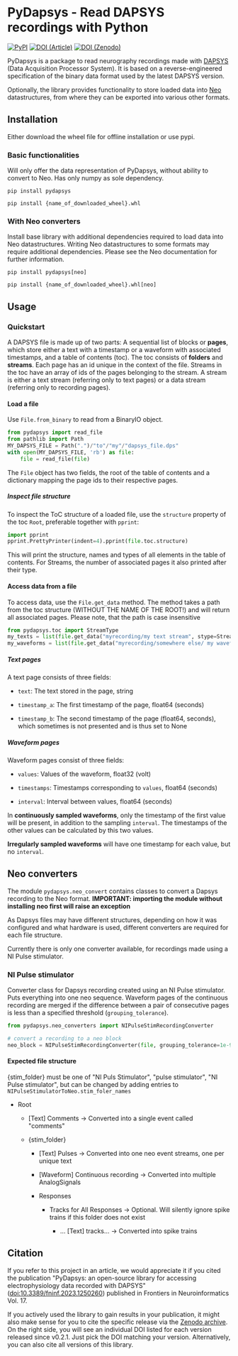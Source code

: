 # PyDapsys - Read DAPSYS recordings with Python

[![PyPI](https://img.shields.io/pypi/v/pydapsys?style=for-the-badge)](https://pypi.org/project/pydapsys/) [![DOI (Article)](https://img.shields.io/badge/Article-doi%3A10.3389%2Ffninf.2023.1250260-blue?style=for-the-badge)](https://doi.org/10.3389/fninf.2023.1250260)
 [![DOI (Zenodo)](https://img.shields.io/badge/Zenodo-doi%3A10.5281%2Fzenodo.3385265-blue?style=for-the-badge)](https://doi.org/10.5281/zenodo.7970520) 

PyDapsys is a package to read neurography recordings made with [DAPSYS](http://dapsys.net/) (Data Acquisition Processor System). It is based on a reverse-engineered specification of the binary data format used by the latest DAPSYS version.

Optionally, the library provides functionality to store loaded data into [Neo](https://github.com/NeuralEnsemble/python-neo) datastructures, from where they can be exported into various other formats.

## Installation

Either download the wheel file for offline installation or use pypi.

### Basic functionalities

Will only offer the data representation of PyDapsys, without ability to convert to Neo. Has only numpy as sole dependency. 

`pip install pydapsys`

`pip install {name_of_downloaded_wheel}.whl`

### With Neo converters

Install base library with additional dependencies required to load data into Neo datastructures. Writing Neo datastructures to some formats may require additional dependencies. Please see the Neo documentation for further information.

`pip install pydapsys[neo]`

`pip install {name_of_downloaded_wheel}.whl[neo]`

## Usage

### Quickstart

A DAPSYS file is made up of two parts: A sequential list of blocks or **pages**, which store either a text with a timestamp or a waveform with associated timestamps, and a table of contents (toc). The toc consists of **folders** and **streams**. Each page has an id unique in the context of the file. Streams in the toc have an array of ids of the pages belonging to the stream. A stream is either a text stream (referring only to text pages) or a data stream (referring only to recording pages).

#### Load a file
Use `File.from_binary` to read from a BinaryIO object.
```python
from pydapsys import read_file
from pathlib import Path
MY_DAPSYS_FILE = Path(".")/"to"/"my"/"dapsys_file.dps"
with open(MY_DAPSYS_FILE, 'rb') as file:
    file = read_file(file)
```
The `File` object has two fields, the root of the table of contents and a dictionary mapping the page ids to their respective pages.
##### Inspect file structure
To inspect the ToC structure of a loaded file, use the `structure` property of the toc `Root`, preferable together with `pprint`:
```python
import pprint
pprint.PrettyPrinter(indent=4).pprint(file.toc.structure)
```
This will print the structure, names and types of all elements in the table of contents. For Streams, the number of associated pages it also printed after their type.
#### Access data from a file
To access data, use the `File.get_data` method. The method takes a path from the toc structure (WITHOUT THE NAME OF THE ROOT!) and will return all associated pages.
Please note, that the path is  case insensitive
```python
from pydapsys.toc import StreamType
my_texts = list(file.get_data("myrecording/my text stream", stype=StreamType.Text))
my_waveforms = list(file.get_data("myrecording/somewhere else/ my waveform stream", stype=StreamType.Waveform))
```
##### Text pages

A text page consists of three fields:

* `text`: The text stored in the page, string

* `timestamp_a`: The first timestamp of the page, float64 (seconds)

* `timestamp_b`: The second timestamp of the page (float64, seconds), which sometimes is not presented and is thus set to None

##### Waveform pages

Waveform pages consist of three fields:

* `values`: Values of the waveform, float32 (volt)

* `timestamps`: Timestamps corresponding to `values`, float64 (seconds)

* `interval`: Interval between values, float64 (seconds)

In **continuously sampled waveforms**, only the timestamp of the first value will be present, in addition to the sampling `interval`. The timestamps of the other values can be calculated by this two values.

**Irregularly sampled waveforms** will have one timestamp for each value, but no `interval`.

## Neo converters

The module `pydapsys.neo_convert` contains classes to convert a Dapsys recording to the Neo format. **IMPORTANT: importing the module without installing neo first will raise an exception**

As Dapsys files may have different structures, depending on how it was configured and what hardware is used, different converters are required for each file structure.

Currently there is only one converter available, for recordings made using a NI Pulse stimulator.

### NI Pulse stimulator

Converter class for Dapsys recording created using an NI Pulse stimulator. Puts everything into one neo sequence. 
Waveform pages of the continuous recording are merged if the difference between a pair of consecutive pages is less than a specified threshold (`grouping_tolerance`).

```python
from pydapsys.neo_converters import NIPulseStimRecordingConverter

# convert a recording to a neo block
neo_block = NIPulseStimRecordingConverter(file, grouping_tolerance=1e-9).to_neo()
```

#### Expected file structure

{stim_folder} must be one of "NI Puls Stimulator", "pulse stimulator", "NI Pulse stimulator", but can be changed by adding entries to `NIPulseStimulatorToNeo.stim_foler_names`

* Root
  
  * [Text] Comments -> Converted into a single event called "comments"
  
  * {stim_folder}
    
    * [Text] Pulses -> Converted into one neo event streams, one per unique text
    
    * [Waveform] Continuous recording -> Converted into multiple AnalogSignals
    
    * Responses
      
      * Tracks for All Responses -> Optional. Will silently ignore spike trains if this folder does not exist
        
        * ... [Text] tracks... -> Converted into spike trains

## Citation
If you refer to this project in an article, we would appreciate it if you cited the publication "PyDapsys: an open-source library for accessing electrophysiology data recorded with DAPSYS" ([doi:10.3389/fninf.2023.1250260](https://doi.org/10.3389/fninf.2023.1250260)) published in Frontiers in Neuroinformatics Vol. 17.

If you actively used the library to gain results in your publication, it might also make sense for you to cite the specific release via the [Zenodo archive](https://zenodo.org/record/7970520). On the right side, you will see an individual DOI listed for each version released since v0.2.1. Just pick the DOI matching your version. Alternatively, you can also cite all versions of this library.